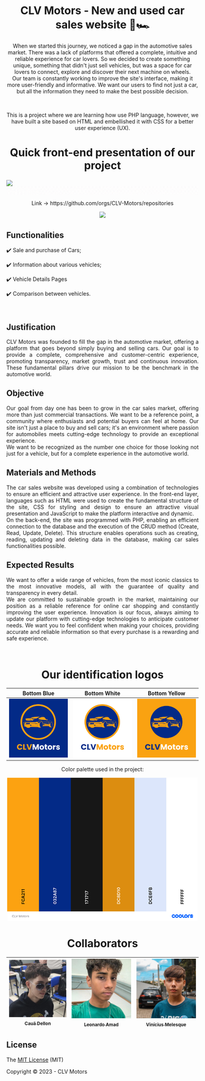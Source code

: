 <h1 align="center">
  CLV Motors - New and used car sales website 🚗🏎️
</h1>

<p align="center">
   When we started this journey, we noticed a gap in the automotive sales market. There was a lack of platforms that offered a complete, intuitive and reliable experience for car lovers. So we decided to create something unique, something that didn't just sell vehicles, but was a space for car lovers to connect, explore and discover their next machine on wheels.
</br>Our team is constantly working to improve the site's interface, making it more user-friendly and informative. We want our users to find not just a car, but all the information they need to make the best possible decision.
</p>
</br>

  <p align="center">
This is a project where we are learning how use PHP language, however, we have built a site based on HTML and embellished it with CSS for a better user experience (UX).
  </p>
  
<h1 align="center">
  Quick front-end presentation of our project  
</h1>

<img align="center" src="FrontPitch.gif">
<img align="center" src="ClickHere2.gif">

<p align="center"> 
  Link -> https://github.com/orgs/CLV-Motors/repositories
</p>

<p align="center"> 
  <img src="https://readme-typing-svg.herokuapp.com/?font=Righteous&size=35&center=true&vCenter=true&width=500&height=70&duration=4000&lines=⬆️+⬆️+⬆️+⬆️;+⬆️+⬆️+⬆️+⬆️;"/>
</p>

## Functionalities

:heavy_check_mark: Sale and purchase of Cars;

:heavy_check_mark: Information about various vehicles;

:heavy_check_mark: Vehicle Details Pages

:heavy_check_mark: Comparison between vehicles.

</br>

## Justification

  <p align="justify"> 
  CLV Motors was founded to fill the gap in the automotive market, offering a platform that goes beyond simply buying and selling cars. Our goal is to provide a complete, comprehensive and customer-centric experience, promoting transparency, market growth, trust and continuous innovation. These fundamental pillars drive our mission to be the benchmark in the automotive world.
  </p>
  
## Objective

  <p align="justify"> 
  Our goal from day one has been to grow in the car sales market, offering more than just commercial transactions. We want to be a reference point, a community where enthusiasts and potential buyers can feel at home. Our site isn't just a place to buy and sell cars; it's an environment where passion for automobiles meets cutting-edge technology to provide an exceptional experience.
</br> We want to be recognized as the number one choice for those looking not just for a vehicle, but for a complete experience in the automotive world.
</p>

## Materials and Methods

  <p align="justify"> 
    The car sales website was developed using a combination of technologies to ensure an efficient and attractive user experience. In the front-end layer, languages such as HTML were used to create the fundamental structure of the site, CSS for styling and design to ensure an attractive visual presentation and JavaScript to make the platform interactive and dynamic.
    </br> On the back-end, the site was programmed with PHP, enabling an efficient connection to the database and the execution of the CRUD method (Create, Read, Update, Delete). This structure enables operations such as creating, reading, updating and deleting data in the database, making car sales functionalities possible.
  </p>

## Expected Results

  <p align="justify"> 
  We want to offer a wide range of vehicles, from the most iconic classics to the most innovative models, all with the guarantee of quality and transparency in every detail.
  </br> We are committed to sustainable growth in the market, maintaining our position as a reliable reference for online car shopping and constantly improving the user experience. Innovation is our focus, always aiming to update our platform with cutting-edge technologies to anticipate customer needs. We want you to feel confident when making your choices, providing accurate and reliable information so that every purchase is a rewarding and safe experience.
  </p>

</br>

<h1 align="center">
  Our identification logos
</h1>

| Bottom Blue | Bottom White | Bottom Yellow |
|:----------:|:---------:|:--------:|
| ![example](/LOGOFundoAzul.png) | ![LOGOFundoBranco](/LOGOFundoBranco.png) | ![example](/LOGOFundoAmarelo.png) |


<p align="center"> 
  Color palette used in the project:
</p>

<div align="center">
<img width="500" src="CLVMotors_Paleta.png" link src="https://github.com/orgs/CLV-Motors/repositories">
</div>

<h1 align="center">
  Collaborators
</h1>

<div align="center">
  
[<img src="cd.png" width=200 > <br> <sub> Cauã Dellon </sub>](https://github.com/0449) | [<img src="la.png" width=200 > <br> <sub> Leonardo Amad </sub>](https://github.com/LeonardoAmad) | [<img src="vm.png" width=200 > <br> <sub> Vinícius Melesque </sub>](https://github.com/vinimelesque) |
| :---: | :---: | :---: |
</div>

## License

The [MIT License](LICENSE) (MIT)

Copyright :copyright: 2023 - CLV Motors

